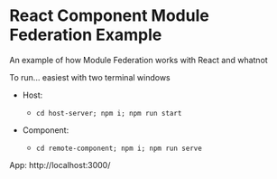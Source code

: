 # React Component Module Federation Example
An example of how Module Federation works with React and whatnot

To run... easiest with two terminal windows

* Host:
  * `cd host-server; npm i; npm run start ` 

* Component:
  * `cd remote-component; npm i; npm run serve`


App: http://localhost:3000/
